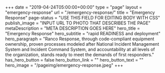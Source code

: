 +++
date = "2019-04-24T05:00:00+00:00"
type = "page"
layout = "emergency-response"
url = "/emergency-response/"
title = "Emergency Response"
page-status = "USE THIS FIELD FOR EDITING BODY WITH CSS"
publish_image = "INPUT URL TO PHOTO THAT DESCRIBES THE PAGE"
metaDescription = "META DESCRIPTION GOES HERE"
hero_title = "Emergency Response"
hero_subtitle = "rapid READINESS and deployment"
hero_paragraph = "Ranco Response, through code-compliant equipment ownership, proven processes modeled after National Incident Management System and Incident Command System, and accountability at all levels of the organization, stands ready to meet the demands of first responders."
has_hero_button = false
hero_button_link = ""
hero_button_text = ""
hero_image = "/pageimg/emergency-response.jpeg"
+++